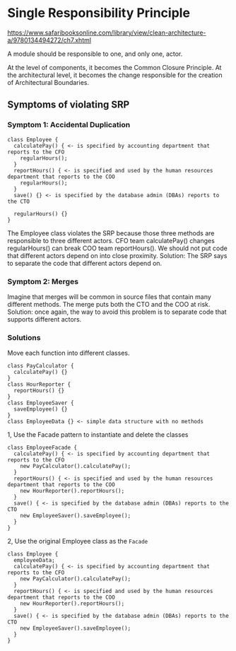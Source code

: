 # Single Responsibility Principle

https://www.safaribooksonline.com/library/view/clean-architecture-a/9780134494272/ch7.xhtml

A module should be responsible to one, and only one, actor.

At the level of components, it becomes the Common Closure Principle.
At the architectural level, it becomes the change responsible for the creation of Architectural Boundaries.

## Symptoms of violating SRP

### Symptom 1: Accidental Duplication

```
class Employee {
  calculatePay() { <- is specified by accounting department that reports to the CFO
    regularHours();
  }
  reportHours() { <- is specified and used by the human resources department that reports to the COO
    regularHours();
  }
  save() {} <- is specified by the database admin (DBAs) reports to the CTO

  regularHours() {}
}
```

The Employee class violates the SRP because those three methods are responsible to three different actors.
CFO team calculatePay() changes regularHours() can break COO team reportHours().
We should not put code that different actors depend on into close proximity.
Solution: The SRP says to separate the code that different actors depend on.

### Symptom 2: Merges

Imagine that merges will be common in source files that contain many different methods.
The merge puts both the CTO and the COO at risk.
Solution: once again, the way to avoid this problem is to separate code that supports different actors.

### Solutions

Move each function into different classes.

```
class PayCalculator {
  calculatePay() {}
}
class HourReporter {
  reportHours() {}
}
class EmployeeSaver {
  saveEmployee() {}
}
class EmployeeData {} <- simple data structure with no methods
```

1, Use the Facade pattern to instantiate and delete the classes

```
class EmployeeFacade {
  calculatePay() { <- is specified by accounting department that reports to the CFO
    new PayCalculator().calculatePay();
  }
  reportHours() { <- is specified and used by the human resources department that reports to the COO
    new HourReporter().reportHours();
  }
  save() { <- is specified by the database admin (DBAs) reports to the CTO
    new EmployeeSaver().saveEmployee();
  }
}
```

2, Use the original Employee class as the `Facade`

```
class Employee {
  employeeData;
  calculatePay() { <- is specified by accounting department that reports to the CFO
    new PayCalculator().calculatePay();
  }
  reportHours() { <- is specified and used by the human resources department that reports to the COO
    new HourReporter().reportHours();
  }
  save() { <- is specified by the database admin (DBAs) reports to the CTO
    new EmployeeSaver().saveEmployee();
  }   
}
```
